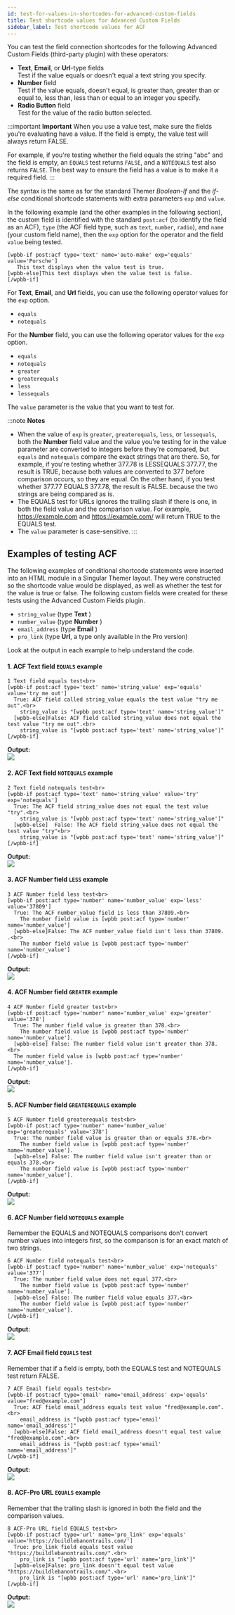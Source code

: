 ```yaml
---
id: test-for-values-in-shortcodes-for-advanced-custom-fields
title: Test shortcode values for Advanced Custom Fields
sidebar_label: Test shortcode values for ACF
---
```


You can test the field connection shortcodes for the following Advanced Custom Fields (third-party plugin) with these operators:

  * **Text**, **Email**, or **Url**-type fields  
  Test if the value equals or doesn't equal a text string you specify.
  * **Number** field  
  Test if the value equals, doesn't equal, is greater than, greater than or equal to, less than, less than or equal to an integer you specify.
  * **Radio Button** field  
  Test for the value of the radio button selected.

:::important **Important**
When you use a value test, make sure the fields you're evaluating have a value. If the field is empty, the value test will always return FALSE.

For example, if you're testing whether the field equals the string "abc" and the field is empty, an `EQUALS` test returns `FALSE`, and a `NOTEQUALS` test also returns `FALSE`. The best way to ensure the field has a value is to make it a required field.
:::

The syntax is the same as for the standard Themer *Boolean-If* and the *if-else* conditional shortcode statements with extra parameters `exp` and `value`.

In the following example (and the other examples in the following section), the custom field is identified with the standard `post:acf` (to identify the field as an ACF), `type` (the ACF field type, such as `text`, `number`, `radio`), and `name` (your custom field name), then the `exp` option for the operator and the field `value` being tested.

```markup
[wpbb-if post:acf type='text' name='auto-make' exp='equals' value='Porsche']
   This text displays when the value test is true.
[wpbb-else]This text displays when the value test is false.
[/wpbb-if]
```

For **Text**, **Email**, and **Url** fields, you can use the following operator values for the `exp` option.

  * `equals`
  * `notequals`

For the **Number** field, you can use the following operator values for the `exp` option.

  * `equals`
  * `notequals`
  * `greater`
  * `greaterequals`
  * `less`
  * `lessequals`

The `value` parameter is the value that you want to test for.

:::note **Notes**

  * When the value of `exp` is `greater`, `greaterequals`, `less`, or `lessequals`, both the **Number** field value and the value you're testing for in the value parameter are converted to integers before they're compared, but `equals` and `notequals` compare the exact strings that are there. So, for example, if you're testing whether 377.78 is LESSEQUALS 377.77, the result is TRUE, because both values are converted to 377 before comparison occurs, so they are equal. On the other hand, if you test whether 377.77 EQUALS 377.78, the result is FALSE. because the two strings are being compared as is.
  * The EQUALS test for URLs ignores the trailing slash if there is one, in both the field value and the comparison value. For example, <https://example.com> and <https://example.com/> will return TRUE to the EQUALS test.
  * The `value` parameter is case-sensitive.
:::

## Examples of testing ACF

The following examples of conditional shortcode statements were inserted into an HTML module in a Singular Themer layout. They were constructed so the shortcode value would be displayed, as well as whether the test for the value is true or false. The following custom fields were created for these tests using the Advanced Custom Fields plugin.

  * `string_value` (type **Text** )
  * `number_value` (type **Number** )
  * `email_address` (type **Email** )
  * `pro_link` (type **Url**, a type only available in the Pro version)

Look at the output in each example to help understand the code.

#### 1. ACF Text field `EQUALS` example

```markup
1 Text field equals test<br>
[wpbb-if post:acf type='text' name='string_value' exp='equals' value='try me out']
  True: ACF field called string_value equals the test value "try me out".<br>
    string_value is "[wpbb post:acf type='text' name='string_value']"
  [wpbb-else]False: ACF field called string_value does not equal the test value "try me out".<br>
    string_value is "[wpbb post:acf type='text' name='string_value']"
[/wpbb-if]
```

**Output:**  
![](/img/test-for-values-in-shortcodes-for-advanced-custom-fields-5e2f649d.png)

#### 2. ACF Text field `NOTEQUALS` example

```markup
2 Text field notequals test<br>
[wpbb-if post:acf type='text' name='string_value' value='try' exp='notequals']
  True: The ACF field string_value does not equal the test value "try".<br>
    string_value is "[wpbb post:acf type='text' name='string_value']"
  [wpbb-else]  False: The ACF field string_value does not equal the test value "try"<br>
    string_value is "[wpbb post:acf type='text' name='string_value']"
[/wpbb-if]
```

**Output:**  
![](/img/test-for-values-in-shortcodes-for-advanced-custom-fields-9b365dce.png)

#### 3. ACF Number field `LESS` example

```markup
3 ACF Number field less test<br>
[wpbb-if post:acf type='number' name='number_value' exp='less' value='37809']
  True: The ACF number_value field is less than 37809.<br>
    The number field value is [wpbb post:acf type='number' name='number_value']
  [wpbb-else]False: The ACF number_value field isn't less than 37809. .<br>
    The number field value is [wpbb post:acf type='number' name='number_value']
[/wpbb-if]
```

**Output:**  
![](/img/test-for-values-in-shortcodes-for-advanced-custom-fields-bff48ed9.png)

#### 4. ACF Number field `GREATER` example

```markup
4 ACF Number field greater test<br>
[wpbb-if post:acf type='number' name='number_value' exp='greater' value='378']
  True: The number field value is greater than 378.<br>
    The number field value is [wpbb post:acf type='number' name='number_value'].
  [wpbb-else] False: The number field value isn't greater than 378.<br>
  The number field value is [wpbb post:acf type='number' name='number_value'].
[/wpbb-if]
```

**Output:**  
![](/img/test-for-values-in-shortcodes-for-advanced-custom-fields-f3a96f44.png)

#### 5. ACF Number field `GREATEREQUALS` example

```markup
5 ACF Number field greaterequals test<br>
[wpbb-if post:acf type='number' name='number_value' exp='greaterequals' value='378']
  True: The number field value is greater than or equals 378.<br>
    The number field value is [wpbb post:acf type='number' name='number_value'].
  [wpbb-else] False: The number field value isn't greater than or equals 378.<br>
    The number field value is [wpbb post:acf type='number' name='number_value'].
[/wpbb-if]
```

**Output:**  
![](/img/test-for-values-in-shortcodes-for-advanced-custom-fields-8958cb1a.png)

#### 6. ACF Number field `NOTEQUALS` example

Remember the EQUALS and NOTEQUALS comparisons don't convert number values into integers first, so the comparison is for an exact match of two strings.

```markup
6 ACF Number field notequals test<br>
[wpbb-if post:acf type='number' name='number_value' exp='notequals' value='377']
  True: The number field value does not equal 377.<br>
    The number field value is [wpbb post:acf type='number' name='number_value'].
  [wpbb-else] False: The number field value equals 377.<br>
    The number field value is [wpbb post:acf type='number' name='number_value'].
[/wpbb-if]
```

**Output:**  
![](/img/test-for-values-in-shortcodes-for-advanced-custom-fields-e99911d9.png)

#### 7. ACF Email field `EQUALS` test

Remember that if a field is empty, both the EQUALS test and NOTEQUALS test return FALSE.

```markup
7 ACF Email field equals test<br>
[wpbb-if post:acf type='email' name='email_address' exp='equals' value="fred@example.com"]
  True: ACF field email_address equals test value "fred@example.com".<br>
    email_address is "[wpbb post:acf type='email' name='email_address']"
  [wpbb-else]False: ACF field email_address doesn't equal test value "fred@example.com".<br>
    email_address is "[wpbb post:acf type='email' name='email_address']"
[/wpbb-if]
```

**Output:**  
![](/img/test-for-values-in-shortcodes-for-advanced-custom-fields-f85ba7ba.png)

#### 8. ACF-Pro URL `EQUALS` example

Remember that the trailing slash is ignored in both the field and the comparison values.

```markup
8 ACF-Pro URL field EQUALS test<br>
[wpbb-if post:acf type='url' name='pro_link' exp='equals' value='https://buildlebanontrails.com/']
  True: pro_link field equals test value "https://buildlebanontrails.com/".<br>
    pro_link is "[wpbb post:acf type='url' name='pro_link']"
  [wpbb-else]False: pro_link doesn't equal test value "https://buildlebanontrails.com/".<br>
    pro_link is "[wpbb post:acf type='url' name='pro_link']"
[/wpbb-if]
```

**Output:**  
![](/img/test-for-values-in-shortcodes-for-advanced-custom-fields-19cf9f2a.png)
